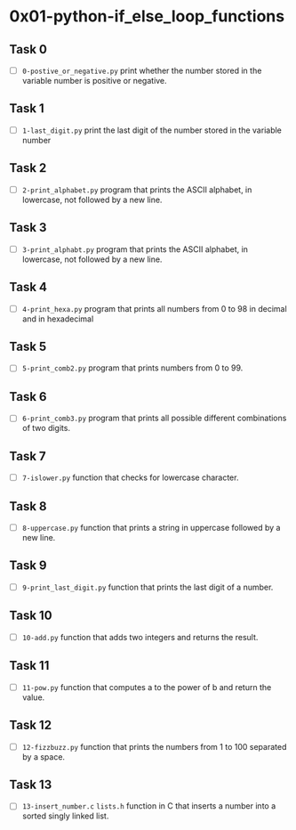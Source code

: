 # 0x01-python-if_else_loop_functions

## Task 0
- [ ] `0-postive_or_negative.py` print whether the number stored in the variable number is positive or negative.

## Task 1
- [ ] `1-last_digit.py` print the last digit of the number stored in the variable number

## Task 2
- [ ] `2-print_alphabet.py` program that prints the ASCII alphabet, in lowercase, not followed by a new line.

## Task 3
- [ ] `3-print_alphabt.py` program that prints the ASCII alphabet, in lowercase, not followed by a new line.

## Task 4
- [ ] `4-print_hexa.py` program that prints all numbers from 0 to 98 in decimal and in hexadecimal 

## Task 5
- [ ] `5-print_comb2.py` program that prints numbers from 0 to 99.

## Task 6
- [ ] `6-print_comb3.py` program that prints all possible different combinations of two digits.

## Task 7
- [ ] `7-islower.py` function that checks for lowercase character.

## Task 8
- [ ] `8-uppercase.py` function that prints a string in uppercase followed by a new line.

## Task 9
- [ ] `9-print_last_digit.py` function that prints the last digit of a number.

## Task 10
- [ ] `10-add.py` function that adds two integers and returns the result.

## Task 11
- [ ] `11-pow.py` function that computes a to the power of b and return the value.

## Task 12
- [ ] `12-fizzbuzz.py` function that prints the numbers from 1 to 100 separated by a space.

## Task 13
- [ ] `13-insert_number.c` `lists.h` function in C that inserts a number into a sorted singly linked list.
